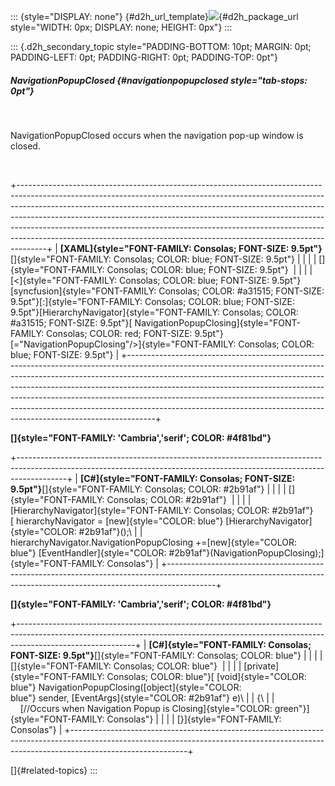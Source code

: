 ::: {style="DISPLAY: none"}
[](ms-xhelp:///?Id=d2h_url_template){#d2h_url_template}![](!package_url!){#d2h_package_url style="WIDTH: 0px; DISPLAY: none; HEIGHT: 0px"}
:::

::: {.d2h_secondary_topic style="PADDING-BOTTOM: 10pt; MARGIN: 0pt; PADDING-LEFT: 0pt; PADDING-RIGHT: 0pt; PADDING-TOP: 0pt"}
##### NavigationPopupClosed {#navigationpopupclosed style="tab-stops: 0pt"}

 

NavigationPopupClosed occurs when the navigation pop-up window is closed.

 

+-------------------------------------------------------------------------------------------------------------------------------------------------------------------------------------------------------------------------------------------------------------------------------------------------------------------------------------------------------------------------------------------------------------------------------------------------------------------------------------------+
| **[XAML]{style="FONT-FAMILY: Consolas; FONT-SIZE: 9.5pt"}**[]{style="FONT-FAMILY: Consolas; COLOR: blue; FONT-SIZE: 9.5pt"}                                                                                                                                                                                                                                                                                                                                                               |
|                                                                                                                                                                                                                                                                                                                                                                                                                                                                                           |
| []{style="FONT-FAMILY: Consolas; COLOR: blue; FONT-SIZE: 9.5pt"}                                                                                                                                                                                                                                                                                                                                                                                                                          |
|                                                                                                                                                                                                                                                                                                                                                                                                                                                                                           |
| [\<]{style="FONT-FAMILY: Consolas; COLOR: blue; FONT-SIZE: 9.5pt"}[syncfusion]{style="FONT-FAMILY: Consolas; COLOR: #a31515; FONT-SIZE: 9.5pt"}[:]{style="FONT-FAMILY: Consolas; COLOR: blue; FONT-SIZE: 9.5pt"}[HierarchyNavigator]{style="FONT-FAMILY: Consolas; COLOR: #a31515; FONT-SIZE: 9.5pt"}[ NavigationPopupClosing]{style="FONT-FAMILY: Consolas; COLOR: red; FONT-SIZE: 9.5pt"}[=\"NavigationPopupClosing\"/\>]{style="FONT-FAMILY: Consolas; COLOR: blue; FONT-SIZE: 9.5pt"} |
+-------------------------------------------------------------------------------------------------------------------------------------------------------------------------------------------------------------------------------------------------------------------------------------------------------------------------------------------------------------------------------------------------------------------------------------------------------------------------------------------+

**[]{style="FONT-FAMILY: 'Cambria','serif'; COLOR: #4f81bd"}** 

+------------------------------------------------------------------------------------------------------------------------------------------------------------------------+
| **[C#]{style="FONT-FAMILY: Consolas; FONT-SIZE: 9.5pt"}**[]{style="FONT-FAMILY: Consolas; COLOR: #2b91af"}                                                             |
|                                                                                                                                                                        |
| []{style="FONT-FAMILY: Consolas; COLOR: #2b91af"}                                                                                                                      |
|                                                                                                                                                                        |
| [HierarchyNavigator]{style="FONT-FAMILY: Consolas; COLOR: #2b91af"}[ hierarchyNavigator = [new]{style="COLOR: blue"} [HierarchyNavigator]{style="COLOR: #2b91af"}();\  |
| hierarchyNavigator.NavigationPopupClosing +=[new]{style="COLOR: blue"} [EventHandler]{style="COLOR: #2b91af"}(NavigationPopupClosing);]{style="FONT-FAMILY: Consolas"} |
+------------------------------------------------------------------------------------------------------------------------------------------------------------------------+

**[]{style="FONT-FAMILY: 'Cambria','serif'; COLOR: #4f81bd"}** 

+-----------------------------------------------------------------------------------------------------------------------------------------------------------------------------------------+
| **[C#]{style="FONT-FAMILY: Consolas; FONT-SIZE: 9.5pt"}**[]{style="FONT-FAMILY: Consolas; COLOR: blue"}                                                                                 |
|                                                                                                                                                                                         |
| []{style="FONT-FAMILY: Consolas; COLOR: blue"}                                                                                                                                          |
|                                                                                                                                                                                         |
| [private]{style="FONT-FAMILY: Consolas; COLOR: blue"}[ [void]{style="COLOR: blue"} NavigationPopupClosing([object]{style="COLOR: blue"} sender, [EventArgs]{style="COLOR: #2b91af"} e)\ |
| {\                                                                                                                                                                                      |
|     [//Occurs when Navigation Popup is Closing]{style="COLOR: green"}]{style="FONT-FAMILY: Consolas"}                                                                                   |
|                                                                                                                                                                                         |
| [}]{style="FONT-FAMILY: Consolas"}                                                                                                                                                      |
+-----------------------------------------------------------------------------------------------------------------------------------------------------------------------------------------+

[]{#related-topics}
:::
